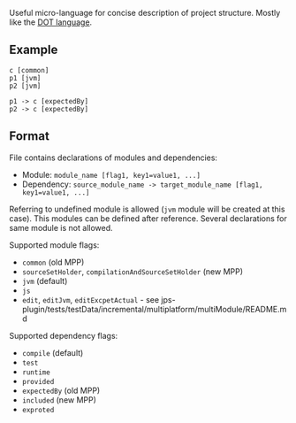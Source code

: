 Useful micro-language for concise description of project structure.
Mostly like the [DOT language](https://www.graphviz.org/doc/info/attrs.html).

## Example

```
c [common]
p1 [jvm]
p2 [jvm]

p1 -> c [expectedBy]
p2 -> c [expectedBy]
```

## Format

File contains declarations of modules and dependencies:
  - Module: `module_name [flag1, key1=value1, ...]`
  - Dependency: `source_module_name -> target_module_name [flag1, key1=value1, ...]`
  
Referring to undefined module is allowed (`jvm` module will be created at this case).
This modules can be defined after reference. Several declarations for same module is not allowed.

Supported module flags:
  - `common` (old MPP)
  - `sourceSetHolder`, `compilationAndSourceSetHolder` (new MPP)
  - `jvm` (default)
  - `js`
  - `edit`, `editJvm`, `editExcpetActual` - see jps-plugin/tests/testData/incremental/multiplatform/multiModule/README.md
    
Supported dependency flags:
  - `compile` (default)
  - `test`
  - `runtime`
  - `provided`
  - `expectedBy` (old MPP)
  - `included` (new MPP)
  - `exproted`